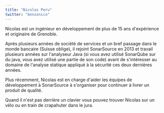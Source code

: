 ```yaml
---
title: "Nicolas Peru"
twitter: "benzonico"
---
```


Nicolas est un ingénieur en développement de plus de 15 ans d'expérience
et originaire de Grenoble. 

Après plusieurs années de société de services et un bref passage dans le
monde bancaire (Suisse oblige), il rejoint SonarSource en 2013 et
travail plusieurs années sur l'analyseur Java (si vous avez utilisé
SonarQube sur du java, vous avez utilisé une partie de son code) avant
de s'intéresser au domaine de l'analyse statique appliqué à la sécurité
ces deux dernières années. 

Plus récemment, Nicolas est en charge d'aider les équipes de
développement à SonarSource à s'organiser pour continuer à livrer un
produit de qualité. 

Quand il n'est pas derrière un clavier vous pouvez trouver Nicolas sur
un vélo ou en train de crapahuter dans le jura.
